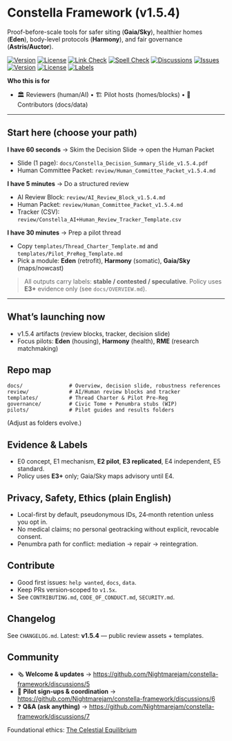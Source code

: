 # Constella Framework (v1.5.4)
Proof-before-scale tools for safer siting (**Gaia/Sky**), healthier homes (**Eden**), body-level protocols (**Harmony**), and fair governance (**Astris/Auctor**).

[![Version](https://img.shields.io/github/v/tag/Nightmarejam/constella-framework?label=version)](https://github.com/Nightmarejam/constella-framework/releases)
[![License](https://img.shields.io/badge/license-Apache--2.0-lightgrey)](./LICENSE)
[![Link Check](https://github.com/Nightmarejam/constella-framework/actions/workflows/link-check.yml/badge.svg)](https://github.com/Nightmarejam/constella-framework/actions/workflows/link-check.yml)
[![Spell Check](https://github.com/Nightmarejam/constella-framework/actions/workflows/spellcheck.yml/badge.svg)](https://github.com/Nightmarejam/constella-framework/actions/workflows/spellcheck.yml)
[![Discussions](https://img.shields.io/badge/chat-Discussions-blue)](https://github.com/Nightmarejam/constella-framework/discussions)
[![Issues](https://img.shields.io/github/issues/Nightmarejam/constella-framework)](https://github.com/Nightmarejam/constella-framework/issues)
[![Version](https://img.shields.io/badge/version-v1.5.4-blue)](#)
[![License](https://img.shields.io/badge/license-Apache--2.0-lightgrey)](#)
[![Labels](https://img.shields.io/badge/claims-stable%20%7C%20contested%20%7C%20speculative-orange)](#)

**Who this is for**
- 🏛️ Reviewers (human/AI) • 🏗️ Pilot hosts (homes/blocks) • 🧰 Contributors (docs/data)

---

## Start here (choose your path)

**I have 60 seconds** → Skim the Decision Slide → open the Human Packet  
- Slide (1 page): `docs/Constella_Decision_Summary_Slide_v1.5.4.pdf`  
- Human Committee Packet: `review/Human_Committee_Packet_v1.5.4.md`

**I have 5 minutes** → Do a structured review  
- AI Review Block: `review/AI_Review_Block_v1.5.4.md`  
- Human Packet: `review/Human_Committee_Packet_v1.5.4.md`  
- Tracker (CSV): `review/Constella_AI+Human_Review_Tracker_Template.csv`

**I have 30 minutes** → Prep a pilot thread  
- Copy `templates/Thread_Charter_Template.md` and `templates/Pilot_PreReg_Template.md`  
- Pick a module: **Eden** (retrofit), **Harmony** (somatic), **Gaia/Sky** (maps/nowcast)

> All outputs carry labels: **stable / contested / speculative**. Policy uses **E3+** evidence only (see `docs/OVERVIEW.md`).

---

## What’s launching now
- v1.5.4 artifacts (review blocks, tracker, decision slide)
- Focus pilots: **Eden** (housing), **Harmony** (health), **RME** (research matchmaking)

## Repo map
```
docs/               # Overview, decision slide, robustness references
review/             # AI/Human review blocks and tracker
templates/          # Thread Charter & Pilot Pre‑Reg
governance/         # Civic Tome + Penumbra stubs (WIP)
pilots/             # Pilot guides and results folders
```
(Adjust as folders evolve.)

## Evidence & Labels
- E0 concept, E1 mechanism, **E2 pilot**, **E3 replicated**, E4 independent, E5 standard.  
- Policy uses **E3+** only; Gaia/Sky maps advisory until E4.

## Privacy, Safety, Ethics (plain English)
- Local-first by default, pseudonymous IDs, 24‑month retention unless you opt in.  
- No medical claims; no personal geotracking without explicit, revocable consent.  
- Penumbra path for conflict: mediation → repair → reintegration.

## Contribute
- Good first issues: `help wanted`, `docs`, `data`.  
- Keep PRs version‑scoped to `v1.5x`.  
- See `CONTRIBUTING.md`, `CODE_OF_CONDUCT.md`, `SECURITY.md`.

## Changelog
See `CHANGELOG.md`. Latest: **v1.5.4** — public review assets + templates.

## Community
- 🗞️ **Welcome & updates** → https://github.com/Nightmarejam/constella-framework/discussions/5
- 🧪 **Pilot sign-ups & coordination** → https://github.com/Nightmarejam/constella-framework/discussions/6
- ❓ **Q&A (ask anything)** → https://github.com/Nightmarejam/constella-framework/discussions/7

Foundational ethics: [The Celestial Equilibrium](docs/celestial-equilibrium/DOCTRINE.md)
